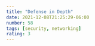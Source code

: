 ```yaml
---
title: "Defense in Depth"
date: 2021-12-08T21:25:29-06:00
number: 58
tags: [security, networking]
rating: 3
---
```


